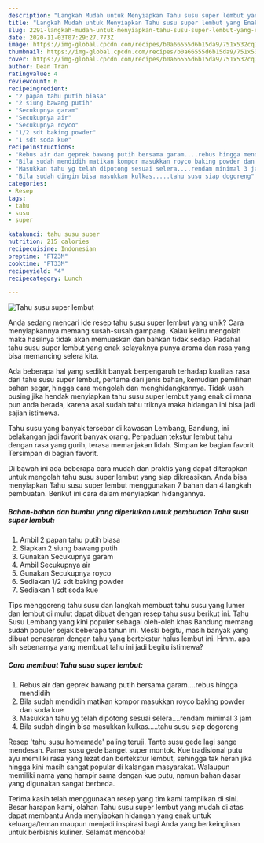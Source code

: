 ```yaml
---
description: "Langkah Mudah untuk Menyiapkan Tahu susu super lembut yang Enak Banget"
title: "Langkah Mudah untuk Menyiapkan Tahu susu super lembut yang Enak Banget"
slug: 2291-langkah-mudah-untuk-menyiapkan-tahu-susu-super-lembut-yang-enak-banget
date: 2020-11-03T07:29:27.773Z
image: https://img-global.cpcdn.com/recipes/b0a66555d6b15da9/751x532cq70/tahu-susu-super-lembut-foto-resep-utama.jpg
thumbnail: https://img-global.cpcdn.com/recipes/b0a66555d6b15da9/751x532cq70/tahu-susu-super-lembut-foto-resep-utama.jpg
cover: https://img-global.cpcdn.com/recipes/b0a66555d6b15da9/751x532cq70/tahu-susu-super-lembut-foto-resep-utama.jpg
author: Dean Tran
ratingvalue: 4
reviewcount: 6
recipeingredient:
- "2 papan tahu putih biasa"
- "2 siung bawang putih"
- "Secukupnya garam"
- "Secukupnya air"
- "Secukupnya royco"
- "1/2 sdt baking powder"
- "1 sdt soda kue"
recipeinstructions:
- "Rebus air dan geprek bawang putih bersama garam....rebus hingga mendidih"
- "Bila sudah mendidih matikan kompor masukkan royco baking powder dan soda kue"
- "Masukkan tahu yg telah dipotong sesuai selera....rendam minimal 3 jam"
- "Bila sudah dingin bisa masukkan kulkas.....tahu susu siap dogoreng"
categories:
- Resep
tags:
- tahu
- susu
- super

katakunci: tahu susu super 
nutrition: 215 calories
recipecuisine: Indonesian
preptime: "PT23M"
cooktime: "PT33M"
recipeyield: "4"
recipecategory: Lunch

---
```



![Tahu susu super lembut](https://img-global.cpcdn.com/recipes/b0a66555d6b15da9/751x532cq70/tahu-susu-super-lembut-foto-resep-utama.jpg)

Anda sedang mencari ide resep tahu susu super lembut yang unik? Cara menyiapkannya memang susah-susah gampang. Kalau keliru mengolah maka hasilnya tidak akan memuaskan dan bahkan tidak sedap. Padahal tahu susu super lembut yang enak selayaknya punya aroma dan rasa yang bisa memancing selera kita.

Ada beberapa hal yang sedikit banyak berpengaruh terhadap kualitas rasa dari tahu susu super lembut, pertama dari jenis bahan, kemudian pemilihan bahan segar, hingga cara mengolah dan menghidangkannya. Tidak usah pusing jika hendak menyiapkan tahu susu super lembut yang enak di mana pun anda berada, karena asal sudah tahu triknya maka hidangan ini bisa jadi sajian istimewa.

Tahu susu yang banyak tersebar di kawasan Lembang, Bandung, ini belakangan jadi favorit banyak orang. Perpaduan tekstur lembut tahu dengan rasa yang gurih, terasa memanjakan lidah. Simpan ke bagian favorit Tersimpan di bagian favorit.


Di bawah ini ada beberapa cara mudah dan praktis yang dapat diterapkan untuk mengolah tahu susu super lembut yang siap dikreasikan. Anda bisa menyiapkan Tahu susu super lembut menggunakan 7 bahan dan 4 langkah pembuatan. Berikut ini cara dalam menyiapkan hidangannya.

<!--inarticleads1-->

##### Bahan-bahan dan bumbu yang diperlukan untuk pembuatan Tahu susu super lembut:

1. Ambil 2 papan tahu putih biasa
1. Siapkan 2 siung bawang putih
1. Gunakan Secukupnya garam
1. Ambil Secukupnya air
1. Gunakan Secukupnya royco
1. Sediakan 1/2 sdt baking powder
1. Sediakan 1 sdt soda kue


Tips menggoreng tahu susu dan langkah membuat tahu susu yang lumer dan lembut di mulut dapat dibuat dengan resep tahu susu berikut ini. Tahu Susu Lembang yang kini populer sebagai oleh-oleh khas Bandung memang sudah populer sejak beberapa tahun ini. Meski begitu, masih banyak yang dibuat penasaran dengan tahu yang bertekstur halus lembut ini. Hmm. apa sih sebenarnya yang membuat tahu ini jadi begitu istimewa? 

<!--inarticleads2-->

##### Cara membuat Tahu susu super lembut:

1. Rebus air dan geprek bawang putih bersama garam....rebus hingga mendidih
1. Bila sudah mendidih matikan kompor masukkan royco baking powder dan soda kue
1. Masukkan tahu yg telah dipotong sesuai selera....rendam minimal 3 jam
1. Bila sudah dingin bisa masukkan kulkas.....tahu susu siap dogoreng


Resep &#39;tahu susu homemade&#39; paling teruji. Tante susu gede lagi sange mendesah. Pamer susu gede banget super montok. Kue tradisional putu ayu memiliki rasa yang lezat dan bertekstur lembut, sehingga tak heran jika hingga kini masih sangat popular di kalangan masyarakat. Walaupun memiliki nama yang hampir sama dengan kue putu, namun bahan dasar yang digunakan sangat berbeda. 

Terima kasih telah menggunakan resep yang tim kami tampilkan di sini. Besar harapan kami, olahan Tahu susu super lembut yang mudah di atas dapat membantu Anda menyiapkan hidangan yang enak untuk keluarga/teman maupun menjadi inspirasi bagi Anda yang berkeinginan untuk berbisnis kuliner. Selamat mencoba!
